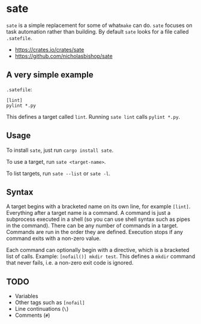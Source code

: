 # sate

`sate` is a simple replacement for some of what`make` can do. `sate`
focuses on task automation rather than building. By default `sate`
looks for a file called `.satefile`.

* https://crates.io/crates/sate
* https://github.com/nicholasbishop/sate

## A very simple example

`.satefile`:
```
[lint]
pylint *.py
```

This defines a target called `lint`. Running `sate lint` calls `pylint
*.py`.

## Usage

To install `sate`, just run `cargo install sate`.

To use a target, run `sate <target-name>`.

To list targets, run `sate --list` or `sate -l`.

## Syntax

A target begins with a bracketed name on its own line, for example
`[lint]`. Everything after a target name is a command. A command is
just a subprocess executed in a shell (so you can use shell syntax
such as pipes in the command). There can be any number of commands in
a target. Commands are run in the order they are defined. Execution
stops if any command exits with a non-zero value.

Each command can optionally begin with a directive, which is a
bracketed list of calls. Example: `[nofail()] mkdir test`. This
defines a `mkdir` command that never fails, i.e. a non-zero exit code
is ignored.

## TODO

- Variables
- Other tags such as `[nofail]`
- Line continuations (`\`)
- Comments (`#`)
